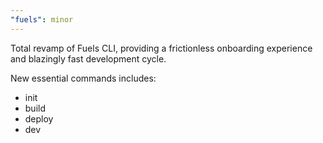 ```yaml
---
"fuels": minor
---
```


Total revamp of Fuels CLI, providing a frictionless onboarding experience and blazingly fast development cycle.

New essential commands includes:

- init
- build
- deploy
- dev
